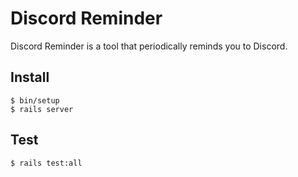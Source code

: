 # Discord Reminder

Discord Reminder is a tool that periodically reminds you to Discord.

## Install

```
$ bin/setup
$ rails server
```

## Test

```
$ rails test:all
```
